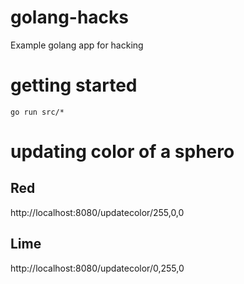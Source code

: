 # golang-hacks

Example golang app for hacking

# getting started

`go run src/*`

# updating color of a sphero

## Red
http://localhost:8080/updatecolor/255,0,0

## Lime
http://localhost:8080/updatecolor/0,255,0
